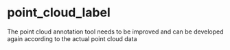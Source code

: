 # point_cloud_label
The point cloud annotation tool needs to be improved and can be developed again according to the actual point cloud data
